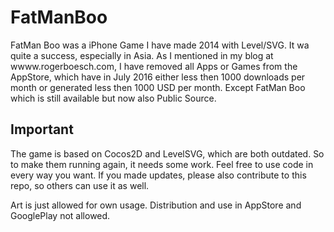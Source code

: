 # FatManBoo
FatMan Boo was a iPhone Game I have made 2014 with Level/SVG. It wa quite a success, especially in Asia.
As I mentioned in my blog at wwww.rogerboesch.com, I have removed all Apps or Games from the AppStore,
which have in July 2016 either less then 1000 downloads per month or generated less then 1000 USD per month.
Except FatMan Boo which is still available but now also Public Source.

## Important
The game is based on Cocos2D and LevelSVG, which are both outdated. So to make them running again, it needs some
work. Feel free to use code in every way you want. If you made updates, please also contribute to this repo, 
so others can use it as well.

Art is just allowed for own usage. Distribution and use in AppStore and GooglePlay not allowed.
